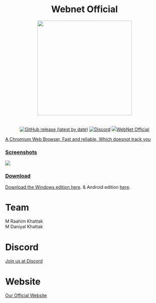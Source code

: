 <h1 align="center">Webnet Official</h1>
<p align="center">
<img src="https://imgur.com/N8gFgep.png" style="display: block;margin-left: auto;margin-right: auto;" data-canonical-src="https://imgur.com/N8gFgep.png" width="300" height="300" align="center"/><br><br>
<a href="https://github.com/Web-Net-Official/web-net-official.github.io/releases/latest"><img alt="GitHub release (latest by date)" src="https://img.shields.io/github/v/release/Web-Net-Official/web-net-official.github.io?color=tuquoise&label=LATEST&logo=github&logoColor=white&style=for-the-badge"></a>&nbsp;<a href="https://discord.gg/DMSPhvK"><img alt="Discord" src="https://img.shields.io/discord/418790039514775554?color=%237289DA&label=discord&logo=Discord&logoColor=white&style=for-the-badge"></a>
<a href="https://img.shields.io/github/downloads/Web-Net-Official/web-net-official.github.io/total.svg?style=flat-square"><img src="https://img.shields.io/github/downloads/Web-Net-Official/web-net-official.github.io/total.svg?style=flat-square</a></p>
  
# WebNet Official

A Chromium Web Browser, Fast and reliable, Which doesnot track you

### Screenshots

<img src="https://web-net.ml/webnetgithub/images/imageedit_7_4114612147.png"/>

### Download

Download the Windows edition [here](https://github.com/Web-Net-Official/web-net-official.github.io/releases/latest). & Android edition [here](https://web-net.ml/webnetgithub/webnet_official.apk).

# Team

M Raahim Khattak<br>
M Daniyal Khattak<br>

# Discord

<a href="https://discord.gg/DMSPhvK">Join us at Discord</a>

# Website

<a href="https://web-net.ml">Our Official Website</a>


